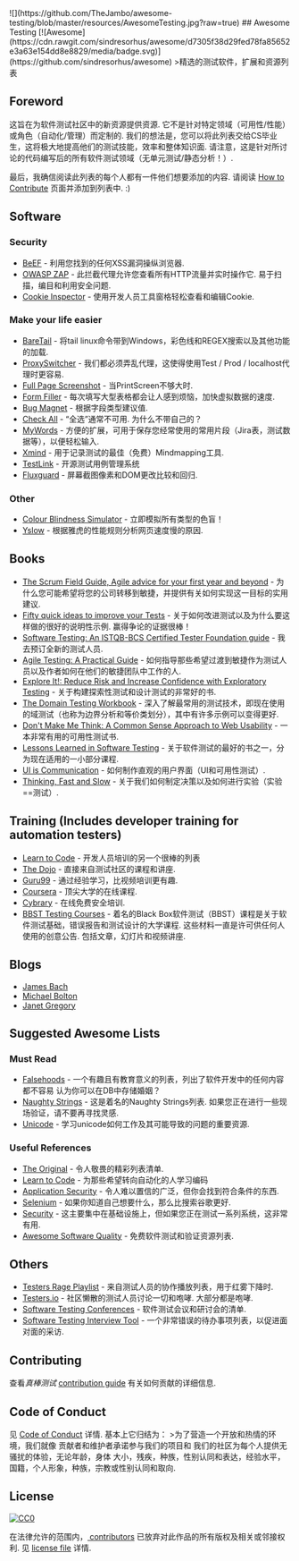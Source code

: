 <div class="github-widget" data-repo="TheJambo/awesome-testing"></div>
![](https://github.com/TheJambo/awesome-testing/blob/master/resources/AwesomeTesting.jpg?raw=true)
## Awesome Testing [![Awesome](https://cdn.rawgit.com/sindresorhus/awesome/d7305f38d29fed78fa85652e3a63e154dd8e8829/media/badge.svg)](https://github.com/sindresorhus/awesome)
&gt;精选的测试软件，扩展和资源列表

## Foreword
 这旨在为软件测试社区中的新资源提供资源.  它不是针对特定领域（可用性/性能）或角色（自动化/管理）而定制的.  我们的想法是，您可以将此列表交给CS毕业生，这将极大地提高他们的测试技能，效率和整体知识面.  请注意，这是针对所讨论的代码编写后的所有软件测试领域（无单元测试/静态分析！）.

 最后，我确信阅读此列表的每个人都有一件他们想要添加的内容.  请阅读 [How to Contribute](https://github.com/TheJambo/awesome-testing/blob/master/CONTRIBUTING.md)  页面并添加到列表中.  :)




## Software

### Security
- [BeEF](http://beefproject.com/) - 利用您找到的任何XSS漏洞操纵浏览器.
- [OWASP ZAP](https://github.com/zaproxy/zaproxy)   - 此拦截代理允许您查看所有HTTP流量并实时操作它.  易于扫描，编目和利用安全问题.
- [Cookie Inspector](https://chrome.google.com/webstore/detail/cookie-inspector/jgbbilmfbammlbbhmmgaagdkbkepnijn) - 使用开发人员工具窗格轻松查看和编辑Cookie.

### Make your life easier
- [BareTail](https://www.baremetalsoft.com/baretail/) - 将tail linux命令带到Windows，彩色线和REGEX搜索以及其他功能的加载.
- [ProxySwitcher](https://chrome.google.com/webstore/detail/proxy-switcher-manager/onnfghpihccifgojkpnnncpagjcdbjod) - 我们都必须弄乱代理，这使得使用Test / Prod / localhost代理时更容易.
- [Full Page Screenshot](https://chrome.google.com/webstore/detail/full-page-screen-capture/fdpohaocaechififmbbbbbknoalclacl) - 当PrintScreen不够大时.
- [Form Filler](https://chrome.google.com/webstore/detail/form-filler/bnjjngeaknajbdcgpfkgnonkmififhfo) - 每次填写大型表格都会让人感到烦恼，加快虚拟数据的速度.
- [Bug Magnet](https://chrome.google.com/webstore/detail/bug-magnet/efhedldbjahpgjcneebmbolkalbhckfi) - 根据字段类型建议值.
- [Check All](https://chrome.google.com/webstore/detail/check-all/hcajloodonmplhncgandpgjgagckkdhn)   - “全选”通常不可用.  为什么不带自己的？
- [MyWords](https://addons.mozilla.org/en-US/firefox/addon/mywords/) - 方便的扩展，可用于保存您经常使用的常用片段（Jira表，测试数据等），以便轻松输入.
- [Xmind](http://www.xmind.net/) - 用于记录测试的最佳（免费）Mindmapping工具.
- [TestLink](https://github.com/TestLinkOpenSourceTRMS/testlink-code) - 开源测试用例管理系统
- [Fluxguard](https://fluxguard.com) - 屏幕截图像​​素和DOM更改比较和回归.

### Other
- [Colour Blindness Simulator](https://altreus.github.io/colourblind/) - 立即模拟所有类型的色盲！
- [Yslow](http://yslow.org/) - 根据雅虎的性能规则分析网页速度慢的原因.

## Books
- [The Scrum Field Guide, Agile advice for your first year and beyond](https://amzn.to/2OERKEm) - 为什么您可能希望将您的公司转移到敏捷，并提供有关如何实现这一目标的实用建议.
- [Fifty quick ideas to improve your Tests](https://amzn.to/2AzMUF7)   - 关于如何改进测试以及为什么要这样做的很好的说明性示例.  赢得争论的证据很棒！
- [Software Testing: An ISTQB-BCS Certified Tester Foundation guide](https://amzn.to/2LY8ibJ) - 我去预订全新的测试人员.
- [Agile Testing: A Practical Guide](https://amzn.to/2n1K2aG) - 如何指导那些希望过渡到敏捷作为测试人员以及作者如何在他们的敏捷团队中工作的人.
- [Explore It!: Reduce Risk and Increase Confidence with Exploratory Testing](https://amzn.to/2n8axLn) - 关于构建探索性测试和设计测试的非常好的书.
- [The Domain Testing Workbook](https://amzn.to/2Az4l90) - 深入了解最常用的测试技术，即现在使用的域测试（也称为边界分析和等价类划分），其中有许多示例可以变得更好.
- [Don't Make Me Think: A Common Sense Approach to Web Usability](https://amzn.to/2naYmhf) - 一本非常有用的可用性测试书.
- [Lessons Learned in Software Testing](https://amzn.to/2LTjM01) - 关于软件测试的最好的书之一，分为现在适用的一小部分课程.
- [UI is Communication](https://amzn.to/2vbiALY) - 如何制作直观的用户界面（UI和可用性测试）.
- [Thinking, Fast and Slow](https://amzn.to/2vcjasX) - 关于我们如何制定决策以及如何进行实验（实验==测试）.

## Training (Includes developer training for automation testers)
- [Learn to Code](https://github.com/karlhorky/learn-to-program) - 开发人员培训的另一个很棒的列表
- [The Dojo](https://dojo.ministryoftesting.com/) - 直接来自测试社区的课程和讲座.
- [Guru99](http://www.guru99.com/) - 通过经验学习，比视频培训更有趣.
- [Coursera](https://www.coursera.org/) - 顶尖大学的在线课程.
- [Cybrary](https://www.cybrary.it/) - 在线免费安全培训.
- [BBST Testing Courses](http://testingeducation.org/BBST/)   - 着名的Black Box软件测试（BBST）课程是关于软件测试基础，错误报告和测试设计的大学课程.  这些材料一直是许可供任何人使用的创意公告.  包括文章，幻灯片和视频讲座.

## Blogs
- [James Bach](http://www.satisfice.com/blog/)
- [Michael Bolton](http://www.developsense.com/blog/)
- [Janet Gregory](http://janetgregory.ca/blog/)

## Suggested Awesome Lists

### Must Read
- [Falsehoods](https://github.com/kdeldycke/awesome-falsehood)   - 一个有趣且有教育意义的列表，列出了软件开发中的任何内容都不容易  认为你可以在DB中存储婚姻？
- [Naughty Strings](https://github.com/minimaxir/big-list-of-naughty-strings)   - 这是着名的Naughty Strings列表.  如果您正在进行一些现场验证，请不要再寻找灵感.
- [Unicode](https://github.com/jagracey/Awesome-Unicode) - 学习unicode如何工作及其可能导致的问题的重要资源.

### Useful References
- [The Original](https://github.com/sindresorhus/awesome) - 令人敬畏的精彩列表清单.
- [Learn to Code](https://github.com/karlhorky/learn-to-program) - 为那些希望转向自动化的人学习编码
- [Application Security](https://github.com/paragonie/awesome-appsec) - 令人难以置信的广泛，但你会找到符合条件的东西.
- [Selenium](https://github.com/christian-bromann/awesome-selenium) - 如果你知道自己想要什么，那么比搜索谷歌更好.
- [Security](https://github.com/sbilly/awesome-security) - 这主要集中在基础设施上，但如果您正在测试一系列系统，这非常有用.
- [Awesome Software Quality](https://github.com/ligurio/awesome-software-quality) - 免费软件测试和验证资源列表.

## Others
- [Testers Rage Playlist](https://play.spotify.com/user/sanchezni/playlist/5yzT0HrymwEeO8ckqgkPiW) - 来自测试人员的协作播放列表，用于红雾下降时.
- [Testers.io](http://www.testers.io/)   - 社区懒散的测试人员讨论一切和咆哮.  大部分都是咆哮.
- [Software Testing Conferences](http://testingconferences.org/) - 软件测试会议和研讨会的清单.
- [Software Testing Interview Tool](https://github.com/TheJambo/ToDoInterviewTest) - 一个非常错误的待办事项列表，以促进面对面的采访.

## Contributing
查看*真棒测试* [contribution guide](https://github.com/TheJambo/awesome-testing/blob/master/CONTRIBUTING.md) 有关如何贡献的详细信息.

## Code of Conduct
见 [Code of Conduct](https://github.com/TheJambo/awesome-testing/blob/master/CODE-OF-CONDUCT.md)  详情.  基本上它归结为：
&gt;为了营造一个开放和热情的环境，我们就像
贡献者和维护者承诺参与我们的项目和
我们的社区为每个人提供无骚扰的体验，无论年龄，身体
大小，残疾，种族，性别认同和表达，经验水平，
国籍，个人形象，种族，宗教或性别认同和取向.


## License
[![CC0](http://mirrors.creativecommons.org/presskit/buttons/88x31/svg/cc-zero.svg)](https://creativecommons.org/publicdomain/zero/1.0/)

在法律允许的范围内，[
contributors](https://github.com/jagracey/Awesome-Unicode/graphs/contributors)
 已放弃对此作品的所有版权及相关或邻接权利.  见
[license file](https://github.com/TheJambo/awesome-testing/blob/master/LICENSE) 详情.
